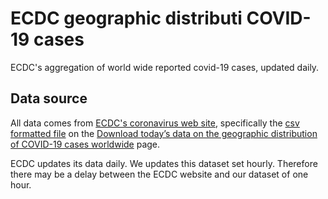 # ECDC geographic distributi COVID-19 cases

ECDC's aggregation of world wide reported covid-19 cases, updated daily.

## Data source

All data comes from [ECDC's coronavirus web site](https://www.ecdc.europa.eu/en/coronavirus), specifically the [csv formatted file](https://opendata.ecdc.europa.eu/covid19/casedistribution/csv) on the [Download today’s data on the geographic distribution of COVID-19 cases worldwide](https://www.ecdc.europa.eu/en/publications-data/download-todays-data-geographic-distribution-covid-19-cases-worldwide) page.

ECDC updates its data daily. We updates this dataset set hourly. Therefore there may be a delay between the ECDC website and our dataset of one hour.